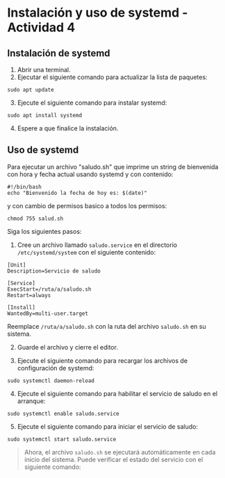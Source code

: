 # Instalación y uso de systemd - Actividad 4

## Instalación de systemd

1. Abrir una terminal.
2. Ejecutar el siguiente comando para actualizar la lista de paquetes:
~~~
sudo apt update
~~~
3. Ejecute el siguiente comando para instalar systemd:

~~~
sudo apt install systemd
~~~
4. Espere a que finalice la instalación.

## Uso de systemd

Para ejecutar un archivo "saludo.sh" que imprime un string de bienvenida con hora y fecha actual usando systemd y con contenido:
~~~
#!/bin/bash
echo "Bienvenido la fecha de hoy es: $(date)"
~~~
y con cambio de permisos basico a todos los permisos:

~~~
chmod 755 salud.sh
~~~

Siga los siguientes pasos:

1. Cree un archivo llamado `saludo.service` en el directorio `/etc/systemd/system` con el siguiente contenido:
~~~
[Unit]
Description=Servicio de saludo

[Service]
ExecStart=/ruta/a/saludo.sh
Restart=always

[Install]
WantedBy=multi-user.target
~~~

Reemplace `/ruta/a/saludo.sh` con la ruta del archivo `saludo.sh` en su sistema.

2. Guarde el archivo y cierre el editor.

3. Ejecute el siguiente comando para recargar los archivos de configuración de systemd:

~~~
sudo systemctl daemon-reload
~~~

4. Ejecute el siguiente comando para habilitar el servicio de saludo en el arranque:
~~~
sudo systemctl enable saludo.service
~~~

5. Ejecute el siguiente comando para iniciar el servicio de saludo:

~~~
sudo systemctl start saludo.service
~~~

>Ahora, el archivo `saludo.sh` se ejecutará automáticamente en cada inicio del sistema. Puede verificar el estado del servicio con el siguiente comando:

